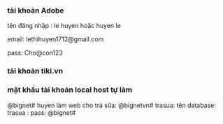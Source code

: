 <h3> tài khoản Adobe </h3>
<p>tên đăng nhập : le huyen hoặc huyen le</p>
<p>email: lethihuyen1712@gmail.com</p>
<p>pass: Cho@con123</p>
<p><pass: phải có 1 kí tự chữ hoa,chữ thường,và số</p>
<h3> tài khoản tiki.vn</h3>

<h3> mật khẩu tài khoản local host tự làm </h3>
@bignet#
huyen làm web cho trà sữa: @bignetvn#
trasua: tên database: trasua : pass: @bignet#
